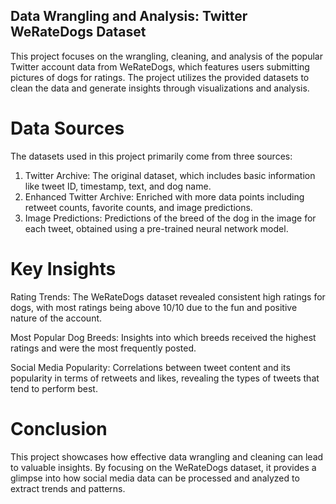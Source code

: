 ## Data Wrangling and Analysis: Twitter WeRateDogs Dataset

This project focuses on the wrangling, cleaning, and analysis of the popular Twitter account data from WeRateDogs, which features users submitting pictures of dogs for ratings. The project utilizes the provided datasets to clean the data and generate insights through visualizations and analysis.

# Data Sources
The datasets used in this project primarily come from three sources:

1) Twitter Archive: The original dataset, which includes basic information like tweet ID, timestamp, text, and dog name.
2) Enhanced Twitter Archive: Enriched with more data points including retweet counts, favorite counts, and image predictions.
3) Image Predictions: Predictions of the breed of the dog in the image for each tweet, obtained using a pre-trained neural network model.

# Key Insights

Rating Trends:
The WeRateDogs dataset revealed consistent high ratings for dogs, with most ratings being above 10/10 due to the fun and positive nature of the account.

Most Popular Dog Breeds:
Insights into which breeds received the highest ratings and were the most frequently posted.

Social Media Popularity:
Correlations between tweet content and its popularity in terms of retweets and likes, revealing the types of tweets that tend to perform best.

# Conclusion
This project showcases how effective data wrangling and cleaning can lead to valuable insights. By focusing on the WeRateDogs dataset, it provides a glimpse into how social media data can be processed and analyzed to extract trends and patterns.

